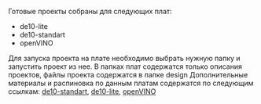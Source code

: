 Готовые проекты собраны для следующих плат:
<ul>
<li>de10-lite
<li>de10-standart
<li>openVINO
</ul>
Для запуска проекта на плате необходимо выбрать нужную папку и запустить проект из нее. В папках плат содержатся только описания проектов, файлы проекта содержатся в папке design
Дополнительные материалы и распиновка по данным платам содержатся по следующим ссылкам: <a href = 'https://www.terasic.com.tw/cgi-bin/page/archive.pl?Language=English&CategoryNo=205&No=1081&PartNo=4#contents' target="_blank">de10-standart</a>, <a href = 'https://www.terasic.com.tw/cgi-bin/page/archive.pl?Language=English&CategoryNo=218&No=1021&PartNo=4#contents' target="_blank">de10-lite</a>, <a href = 'https://www.terasic.com.tw/cgi-bin/page/archive.pl?Language=English&CategoryNo=167&No=1159&PartNo=1#contents' target ='_blank'>openVINO</a>